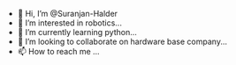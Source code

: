 - 👋 Hi, I’m @Suranjan-Halder
- 👀 I’m interested in robotics...
- 🌱 I’m currently learning python...
- 💞️ I’m looking to collaborate on hardware base company...
- 📫 How to reach me ...

<!---
Suranjan-Halder/Suranjan-Halder is a ✨ special ✨ repository because its `README.md` (this file) appears on your GitHub profile.
You can click the Preview link to take a look at your changes.
--->
